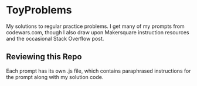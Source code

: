 # ToyProblems

My solutions to regular practice problems. I get many of my prompts from codewars.com, though I also draw upon Makersquare instruction resources and the occasional Stack Overflow post.

## Reviewing this Repo

Each prompt has its own .js file, which contains paraphrased instructions for the prompt along with my solution code.
